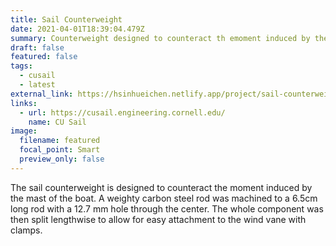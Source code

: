 ```yaml
---
title: Sail Counterweight
date: 2021-04-01T18:39:04.479Z
summary: Counterweight designed to counteract th emoment induced by the mast.
draft: false
featured: false
tags:
  - cusail
  - latest
external_link: https://hsinhueichen.netlify.app/project/sail-counterweight/
links:
  - url: https://cusail.engineering.cornell.edu/
    name: CU Sail
image:
  filename: featured
  focal_point: Smart
  preview_only: false
---
```

The sail counterweight is designed to counteract the moment induced by the mast of the boat. A weighty carbon steel rod was machined to a 6.5cm long rod with a 12.7 mm hole through the center. The whole component was then split lengthwise to allow for easy attachment to the wind vane with clamps.